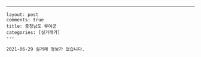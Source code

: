 ---
    layout: post
    comments: true
    title: 충청남도 부여군
    categories: [실거래가]
    ---

    2021-06-29 실거래 정보가 없습니다.

    